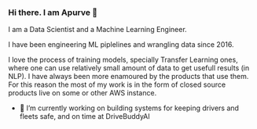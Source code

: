 ### Hi there. I am Apurve 👋

I am a Data Scientist and a Machine Learning Engineer.

I have been engineering ML piplelines and wrangling data since 2016. 

I love the process of training models, specially Transfer Learning ones, where one can use relatively small amount of data to get usefull results (in NLP). I have always been more enamoured by the products that use them.
For this reason the most of my work is in the form of closed source products live on some or other AWS instance. 

- 🔭 I’m currently working on building systems for keeping drivers and fleets safe, and on time at DriveBuddyAI


<!--
**apurveyajnik/apurveyajnik** is a ✨ _special_ ✨ repository because its `README.md` (this file) appears on your GitHub profile.

Here are some ideas to get you started:

- 🔭 I’m currently working on ...
- 🌱 I’m currently learning ...
- 👯 I’m looking to collaborate on ...
- 🤔 I’m looking for help with ...
- 💬 Ask me about ...
- 📫 How to reach me: ...
- 😄 Pronouns: ...
- ⚡ Fun fact: ...
-->
